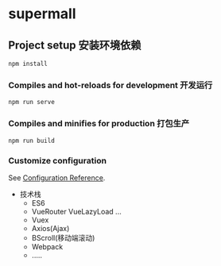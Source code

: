 # supermall

## Project setup 安装环境依赖
```
npm install
```

### Compiles and hot-reloads for development  开发运行
```
npm run serve
```

### Compiles and minifies for production  打包生产
```
npm run build
```

### Customize configuration
See [Configuration Reference](https://cli.vuejs.org/config/).


* 技术栈
  * ES6
  * VueRouter VueLazyLoad ...
  * Vuex
  * Axios(Ajax)
  * BScroll(移动端滚动)
  * Webpack
  * .....

